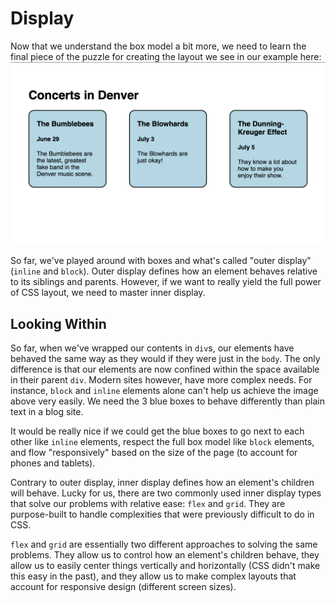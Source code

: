 # Display

Now that we understand the box model a bit more, we need to learn the final piece of the puzzle for creating the layout we see in our example here:
![structured website example](../images/structured_website_example.png)

So far, we've played around with boxes and what's called "outer display" (`inline` and `block`). Outer display defines how an element behaves relative to its siblings and parents. However, if we want to really yield the full power of CSS layout, we need to master inner display.

## Looking Within

So far, when we've wrapped our contents in `div`s, our elements have behaved the same way as they would if they were just in the `body`. The only difference is that our elements are now confined within the space available in their parent `div`. Modern sites however, have more complex needs. For instance, `block` and `inline` elements alone can't help us achieve the image above very easily. We need the 3 blue boxes to behave differently than plain text in a blog site.

It would be really nice if we could get the blue boxes to go next to each other like `inline` elements, respect the full box model like `block` elements, and flow "responsively" based on the size of the page (to account for phones and tablets).

Contrary to outer display, inner display defines how an element's children will behave. Lucky for us, there are two commonly used inner display types that solve our problems with relative ease: `flex` and `grid`. They are purpose-built to handle complexities that were previously difficult to do in CSS. 

`flex` and `grid` are essentially two different approaches to solving the same problems. They allow us to control how an element's children behave, they allow us to easily center things vertically and horizontally (CSS didn't make this easy in the past), and they allow us to make complex layouts that account for responsive design (different screen sizes).